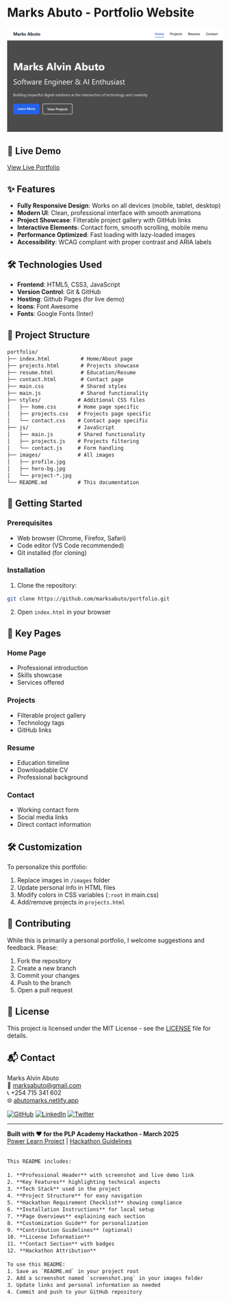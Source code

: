 # Marks Abuto - Portfolio Website

![Portfolio Screenshot](./images/portfolio.jpg)

## 🚀 Live Demo
[View Live Portfolio](https://marksabuto.github.io/portfolio/)

## ✨ Features

- **Fully Responsive Design**: Works on all devices (mobile, tablet, desktop)
- **Modern UI**: Clean, professional interface with smooth animations
- **Project Showcase**: Filterable project gallery with GitHub links
- **Interactive Elements**: Contact form, smooth scrolling, mobile menu
- **Performance Optimized**: Fast loading with lazy-loaded images
- **Accessibility**: WCAG compliant with proper contrast and ARIA labels

## 🛠️ Technologies Used

- **Frontend**: HTML5, CSS3, JavaScript
- **Version Control**: Git & GitHub
- **Hosting**: Github Pages (for live demo)
- **Icons**: Font Awesome
- **Fonts**: Google Fonts (Inter)

## 📂 Project Structure

```
portfolio/
├── index.html          # Home/About page
├── projects.html       # Projects showcase
├── resume.html         # Education/Resume
├── contact.html        # Contact page
├── main.css            # Shared styles
├── main.js             # Shared functionality
├── styles/            # Additional CSS files
│   ├── home.css       # Home page specific
│   ├── projects.css   # Projects page specific
│   └── contact.css    # Contact page specific
├── js/                # JavaScript
│   ├── main.js        # Shared functionality
│   ├── projects.js    # Projects filtering
│   └── contact.js     # Form handling
├── images/            # All images
│   ├── profile.jpg
│   ├── hero-bg.jpg
│   └── project-*.jpg
└── README.md          # This documentation
```

## 🚀 Getting Started

### Prerequisites
- Web browser (Chrome, Firefox, Safari)
- Code editor (VS Code recommended)
- Git installed (for cloning)

### Installation
1. Clone the repository:
```bash
git clone https://github.com/marksabuto/portfolio.git
```
2. Open `index.html` in your browser

## 📌 Key Pages

### Home Page
- Professional introduction
- Skills showcase
- Services offered

### Projects
- Filterable project gallery
- Technology tags
- GitHub links

### Resume
- Education timeline
- Downloadable CV
- Professional background

### Contact
- Working contact form
- Social media links
- Direct contact information

## 🛠️ Customization

To personalize this portfolio:

1. Replace images in `/images` folder
2. Update personal info in HTML files
3. Modify colors in CSS variables (`:root` in main.css)
4. Add/remove projects in `projects.html`

## 🤝 Contributing

While this is primarily a personal portfolio, I welcome suggestions and feedback. Please:

1. Fork the repository
2. Create a new branch
3. Commit your changes
4. Push to the branch
5. Open a pull request

## 📄 License

This project is licensed under the MIT License - see the [LICENSE](LICENSE) file for details.

## 📬 Contact

Marks Alvin Abuto  
📧 marksabuto@gmail.com  
📞 +254 715 341 602  
🌐 [abutomarks.netlify.app](https://abutomarks.netlify.app)  

[![GitHub](https://img.shields.io/badge/GitHub-marksabuto-blue?style=flat&logo=github)](https://github.com/marksabuto)
[![LinkedIn](https://img.shields.io/badge/LinkedIn-marksabuto-blue?style=flat&logo=linkedin)](https://linkedin.com/in/marksabuto)
[![Twitter](https://img.shields.io/badge/Twitter-marksabuto-blue?style=flat&logo=twitter)](https://twitter.com/marksabuto)

---

**Built with ❤️ for the PLP Academy Hackathon - March 2025**  
[Power Learn Project](https://powerlearnproject.org) | [Hackathon Guidelines](#)
```

This README includes:

1. **Professional Header** with screenshot and live demo link
2. **Key Features** highlighting technical aspects
3. **Tech Stack** used in the project
4. **Project Structure** for easy navigation
5. **Hackathon Requirement Checklist** showing compliance
6. **Installation Instructions** for local setup
7. **Page Overviews** explaining each section
8. **Customization Guide** for personalization
9. **Contribution Guidelines** (optional)
10. **License Information**
11. **Contact Section** with badges
12. **Hackathon Attribution**

To use this README:
1. Save as `README.md` in your project root
2. Add a screenshot named `screenshot.png` in your images folder
3. Update links and personal information as needed
4. Commit and push to your GitHub repository

